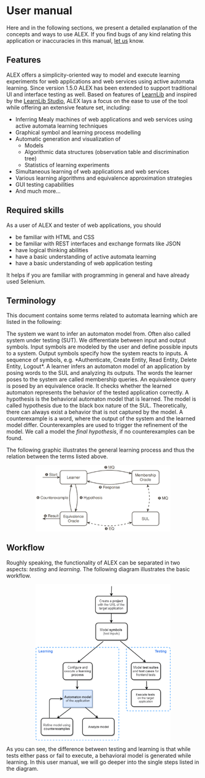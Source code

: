 # User manual

Here and in the following sections, we present a detailed explanation of the concepts and ways to use ALEX.
If you find bugs of any kind relating this application or inaccuracies in this manual, [let us][mails] know.

[mails]: mailto:alexander.bainczyk@tu-dortmund.de,alexander.schieweck@tu-dortmund.de


## Features

ALEX offers a simplicity-oriented way to model and execute learning experiments for web applications and web services using active automata learning. 
Since version 1.5.0 ALEX has been extended to support traditional UI and interface testing as well.
Based on features of [LearnLib][learnlib] and inspired by the [LearnLib Studio][learnlibStudio], ALEX lays a focus on the ease to use of the tool while offering an extensive feature set, including:

* Inferring Mealy machines of web applications and web services using active automata learning techniques
* Graphical symbol and learning process modelling
* Automatic generation and visualization of
    * Models
    * Algorithmic data structures (observation table and discrimination tree)
    * Statistics of learning experiments
* Simultaneous learning of web applications and web services
* Various learning algorithms and equivalence approximation strategies
* GUI testing capabilities
* And much more...


## Required skills

As a user of ALEX and tester of web applications, you should

* be familiar with HTML and CSS
* be familiar with REST interfaces and exchange formats like JSON
* have logical thinking abilities
* have a basic understanding of active automata learning
* have a basic understanding of web application testing

It helps if you are familiar with programming in general and have already used Selenium.


## Terminology

This document contains some terms related to automata learning which are listed in the following:

<definition term="System under Learning">
    The system we want to infer an automaton model from.
    Often also called system under testing (SUT).
</definition>

<definition term="Symbol">
    We differentiate between input and output symbols.
    Input symbols are modeled by the user and define possible inputs to a system.
    Output symbols specify how the system reacts to inputs.
</definition>

<definition term="Word">
    A sequence of symbols, e.g. *Authenticate, Create Entity, Read Entity, Delete Entity, Logout*.
</definition>

<definition term="Learner">
    A learner infers an automaton model of an application by posing words to the SUL and analyzing its outputs.
</definition>

<definition term="Membership query">
    The words the learner poses to the system are called membership queries.
</definition>

<definition term="Equivalence query">
    An equivalence query is posed by an equivalence oracle. 
    It checks whether the learned automaton represents the behavior of the tested application correctly.
</definition>

<definition term="Hypothesis">
    A hypothesis is the behavioral automaton model that is learned.
    The model is called hypothesis due to the black box nature of the SUL. 
    Theoretically, there can always exist a behavior that is not captured by the model.
</definition>

<definition term="Counterexample">
    A counterexample is a word, where the output of the system and the learned model differ.
    Counterexamples are used to trigger the refinement of the model.
    We call a model the <em>final hypothesis</em>, if no counterexamples can be found.
</definition>

The following graphic illustrates the general learning process and thus the relation between the terms listed above.

<img src="./assets/aal.jpg" style="display: block; width: 70%; margin: auto">

## Workflow

Roughly speaking, the functionality of ALEX can be separated in two aspects: *testing* and *learning*.
The following diagram illustrates the basic workflow.

<img src="./assets/workflow.png" style="display: block; width: 70%; margin: auto">

As you can see, the difference between testing and learning is that while tests either pass or fail to execute, a behavioral model is generated while learning.
In this user manual, we will go deeper into the single steps listed in the diagram.

[learnlib]: https://learnlib.de/
[learnlibStudio]: http://ls5-www.cs.tu-dortmund.de/projects/learnlib/download.php
